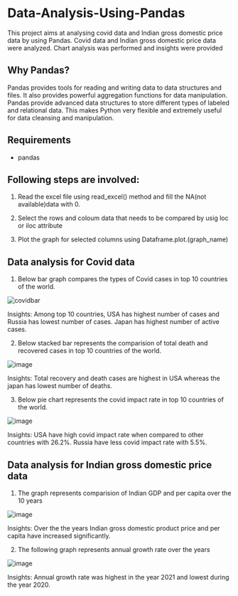 # Data-Analysis-Using-Pandas
This project aims at analysing covid data and Indian gross domestic price data by using Pandas. Covid data and Indian gross domestic price data were analyzed. Chart analysis was performed and insights were provided

## Why Pandas?
Pandas provides tools for reading and writing data to data structures and files. It also provides powerful aggregation functions for data manipulation. Pandas provide advanced data structures to store different types of labeled and relational data. This makes Python very flexible and extremely useful for data cleansing and manipulation.

## Requirements
- pandas

## Following steps are involved:

1. Read the excel file using read_excel() method and fill the NA(not available)data  with 0.

2. Select the rows and coloum data that needs to be compared by usig loc or iloc attribute

3. Plot the graph for selected columns using Dataframe.plot.(graph_name)

##  Data analysis for Covid data
1. Below bar graph compares the types of Covid cases in top 10 countries of the world.

 ![covidbar](https://user-images.githubusercontent.com/115713117/222389906-a66c3b34-7d5b-4566-ac03-d5c560782a62.PNG)

 Insights:
 Among top 10 countries, USA has highest number of cases and Russia has lowest number of cases. Japan has highest number of active cases. 

2. Below stacked bar represents the comparision of total death and recovered cases in top 10 countries of the world.

![image](https://user-images.githubusercontent.com/115713117/222391777-23da2320-3cc8-49b6-8036-5f1537c3ed22.png)

Insights:
Total recovery and death cases  are highest in USA whereas the japan has lowest number of deaths.

3. Below pie chart represents the covid impact rate in  top 10 countries of the world.

![image](https://user-images.githubusercontent.com/115713117/222392677-67763081-4fcf-4b5a-838b-06b796e45839.png)

Insights:
USA have high covid impact rate when compared to other countries with 26.2%. Russia have less covid impact rate with 5.5%.

## Data analysis for Indian gross domestic price data
1. The graph represents comparision of Indian GDP and per capita over the 10 years

![image](https://user-images.githubusercontent.com/115713117/222395996-a3745553-8c67-487c-9812-1030a97f7567.png)

Insights:
Over the the years Indian gross domestic product price and per capita have increased significantly.

2. The following graph represents annual growth rate over the years

![image](https://user-images.githubusercontent.com/115713117/222397317-741e099d-a7b4-490b-ba6c-b3429a2a786e.png)
 
 Insights:
 Annual growth rate was highest in the year 2021 and lowest during the year 2020.
 




